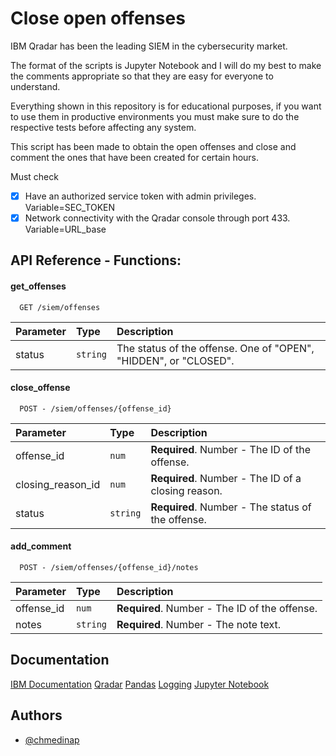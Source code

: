 # Close open offenses

IBM Qradar has been the leading SIEM in the cybersecurity market. 

The format of the scripts is Jupyter Notebook and I will do my best to make the comments appropriate so that they are easy for everyone to understand. 

Everything shown in this repository is for educational purposes, if you want to use them in productive environments you must make sure to do the respective tests before affecting any system.

This script has been made to obtain the open offenses and close and comment the ones that have been created for certain hours.

Must check

- [x]  Have an authorized service token with admin privileges. Variable=SEC_TOKEN
- [x]  Network connectivity with the Qradar console through port 433. Variable=URL_base

## API Reference - Functions:

#### get_offenses

```https
  GET /siem/offenses
```

| Parameter | Type     | Description                |
| :-------- | :------- | :------------------------- |
| status     | `string` | The status of the offense. One of "OPEN", "HIDDEN", or "CLOSED". |

#### close_offense

```https
  POST - /siem/offenses/{offense_id}
```

| Parameter | Type     | Description                       |
| :-------- | :------- | :-------------------------------- |
| offense_id      | `num` | **Required**. Number - The ID of the offense.|
| closing_reason_id      | `num` | **Required**. Number - The ID of a closing reason. |
| status      | `string` | **Required**. Number - The status of the offense. |


#### add_comment

```https
  POST - /siem/offenses/{offense_id}/notes
```

| Parameter | Type     | Description                       |
| :-------- | :------- | :-------------------------------- |
| offense_id      | `num` | **Required**. Number - The ID of the offense.|
| notes      | `string` | **Required**. Number - The note text. |


## Documentation

[IBM Documentation](https://www.ibm.com/docs/en/qsip/7.3.3?topic=api-restful-overview)
[Qradar](https://www.ibm.com/community/qradar/)
[Pandas](https://pandas.pydata.org/docs/reference/index.html)
[Logging](https://docs.python.org/3/library/logging.html)
[Jupyter Notebook](https://jupyter.org/notebook.html)


## Authors

- [@chmedinap](https://www.github.com/chmedinap)

